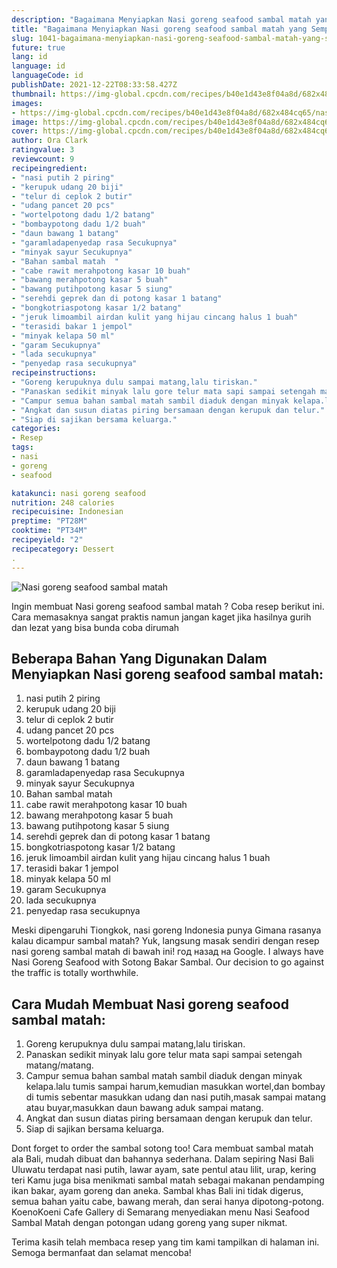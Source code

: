 ```yaml
---
description: "Bagaimana Menyiapkan Nasi goreng seafood sambal matah yang Sempurna"
title: "Bagaimana Menyiapkan Nasi goreng seafood sambal matah yang Sempurna"
slug: 1041-bagaimana-menyiapkan-nasi-goreng-seafood-sambal-matah-yang-sempurna
future: true
lang: id
language: id
languageCode: id
publishDate: 2021-12-22T08:33:58.427Z 
thumbnail: https://img-global.cpcdn.com/recipes/b40e1d43e8f04a8d/682x484cq65/nasi-goreng-seafood-sambal-matah-foto-resep-utama.png
images:
- https://img-global.cpcdn.com/recipes/b40e1d43e8f04a8d/682x484cq65/nasi-goreng-seafood-sambal-matah-foto-resep-utama.png
image: https://img-global.cpcdn.com/recipes/b40e1d43e8f04a8d/682x484cq65/nasi-goreng-seafood-sambal-matah-foto-resep-utama.png
cover: https://img-global.cpcdn.com/recipes/b40e1d43e8f04a8d/682x484cq65/nasi-goreng-seafood-sambal-matah-foto-resep-utama.png
author: Ora Clark
ratingvalue: 3
reviewcount: 9
recipeingredient:
- "nasi putih 2 piring"
- "kerupuk udang 20 biji"
- "telur di ceplok 2 butir"
- "udang pancet 20 pcs"
- "wortelpotong dadu 1/2 batang"
- "bombaypotong dadu 1/2 buah"
- "daun bawang 1 batang"
- "garamladapenyedap rasa Secukupnya"
- "minyak sayur Secukupnya"
- "Bahan sambal matah  "
- "cabe rawit merahpotong kasar 10 buah"
- "bawang merahpotong kasar 5 buah"
- "bawang putihpotong kasar 5 siung"
- "serehdi geprek dan di potong kasar 1 batang"
- "bongkotriaspotong kasar 1/2 batang"
- "jeruk limoambil airdan kulit yang hijau cincang halus 1 buah"
- "terasidi bakar 1 jempol"
- "minyak kelapa 50 ml"
- "garam Secukupnya"
- "lada secukupnya"
- "penyedap rasa secukupnya"
recipeinstructions:
- "Goreng kerupuknya dulu sampai matang,lalu tiriskan."
- "Panaskan sedikit minyak lalu gore telur mata sapi sampai setengah matang/matang."
- "Campur semua bahan sambal matah sambil diaduk dengan minyak kelapa.lalu tumis sampai harum,kemudian masukkan wortel,dan bombay di tumis sebentar masukkan udang dan nasi putih,masak sampai matang atau buyar,masukkan daun bawang aduk sampai matang."
- "Angkat dan susun diatas piring bersamaan dengan kerupuk dan telur."
- "Siap di sajikan bersama keluarga."
categories:
- Resep
tags:
- nasi
- goreng
- seafood

katakunci: nasi goreng seafood 
nutrition: 248 calories
recipecuisine: Indonesian
preptime: "PT28M"
cooktime: "PT34M"
recipeyield: "2"
recipecategory: Dessert
. 
---
```



![Nasi goreng seafood sambal matah](https://img-global.cpcdn.com/recipes/b40e1d43e8f04a8d/682x484cq65/nasi-goreng-seafood-sambal-matah-foto-resep-utama.png)

Ingin membuat Nasi goreng seafood sambal matah ? Coba resep berikut ini. Cara memasaknya sangat praktis namun jangan kaget jika hasilnya gurih dan lezat yang bisa bunda coba dirumah

<!--inarticleads1-->

## Beberapa Bahan Yang Digunakan Dalam Menyiapkan Nasi goreng seafood sambal matah:

1. nasi putih 2 piring
1. kerupuk udang 20 biji
1. telur di ceplok 2 butir
1. udang pancet 20 pcs
1. wortelpotong dadu 1/2 batang
1. bombaypotong dadu 1/2 buah
1. daun bawang 1 batang
1. garamladapenyedap rasa Secukupnya
1. minyak sayur Secukupnya
1. Bahan sambal matah  
1. cabe rawit merahpotong kasar 10 buah
1. bawang merahpotong kasar 5 buah
1. bawang putihpotong kasar 5 siung
1. serehdi geprek dan di potong kasar 1 batang
1. bongkotriaspotong kasar 1/2 batang
1. jeruk limoambil airdan kulit yang hijau cincang halus 1 buah
1. terasidi bakar 1 jempol
1. minyak kelapa 50 ml
1. garam Secukupnya
1. lada secukupnya
1. penyedap rasa secukupnya

Meski dipengaruhi Tiongkok, nasi goreng Indonesia punya Gimana rasanya kalau dicampur sambal matah? Yuk, langsung masak sendiri dengan resep nasi goreng sambal matah di bawah ini! год назад на Google. I always have Nasi Goreng Seafood with Sotong Bakar Sambal. Our decision to go against the traffic is totally worthwhile. 

<!--inarticleads2-->

## Cara Mudah Membuat Nasi goreng seafood sambal matah:

1. Goreng kerupuknya dulu sampai matang,lalu tiriskan.
1. Panaskan sedikit minyak lalu gore telur mata sapi sampai setengah matang/matang.
1. Campur semua bahan sambal matah sambil diaduk dengan minyak kelapa.lalu tumis sampai harum,kemudian masukkan wortel,dan bombay di tumis sebentar masukkan udang dan nasi putih,masak sampai matang atau buyar,masukkan daun bawang aduk sampai matang.
1. Angkat dan susun diatas piring bersamaan dengan kerupuk dan telur.
1. Siap di sajikan bersama keluarga.


Dont forget to order the sambal sotong too! Cara membuat sambal matah ala Bali, mudah dibuat dan bahannya sederhana. Dalam sepiring Nasi Bali Uluwatu terdapat nasi putih, lawar ayam, sate pentul atau lilit, urap, kering teri Kamu juga bisa menikmati sambal matah sebagai makanan pendamping ikan bakar, ayam goreng dan aneka. Sambal khas Bali ini tidak digerus, semua bahan yaitu cabe, bawang merah, dan serai hanya dipotong-potong. KoenoKoeni Cafe Gallery di Semarang menyediakan menu Nasi Seafood Sambal Matah dengan potongan udang goreng yang super nikmat. 

Terima kasih telah membaca resep yang tim kami tampilkan di halaman ini. Semoga bermanfaat dan selamat mencoba!
